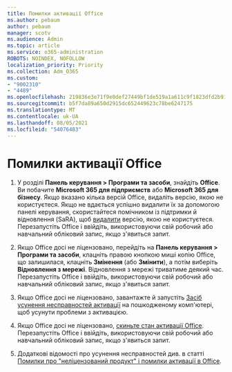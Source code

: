 ```yaml
---
title: Помилки активації Office
ms.author: pebaum
author: pebaum
manager: scotv
ms.audience: Admin
ms.topic: article
ms.service: o365-administration
ROBOTS: NOINDEX, NOFOLLOW
localization_priority: Priority
ms.collection: Adm_O365
ms.custom:
- "9002310"
- "4489"
ms.openlocfilehash: 219836e3e71f9e0def27449bf1de519a1a611c9f1823dfd2b918f93345ccdc6a
ms.sourcegitcommit: b5f7da89a650d2915dc652449623c78be6247175
ms.translationtype: MT
ms.contentlocale: uk-UA
ms.lasthandoff: 08/05/2021
ms.locfileid: "54076483"
---
```

# <a name="office-activation-errors"></a>Помилки активації Office

1. У розділі **Панель керування > Програми та засоби**, знайдіть **Office**. Ви побачите **Microsoft 365 для підприємств** або **Microsoft 365 для бізнесу**. Якщо вказано кілька версій Office, видаліть версію, якою не користуєтеся. Якщо не вдається успішно видалити їх за допомогою панелі керування, скористайтеся помічником із підтримки й відновлення (SaRA), щоб [видалити](https://aka.ms/SARA-OfficeUninstall-Alchemy) версію, якою не користуєтеся. Перезапустіть Office і ввійдіть, використовуючи свій робочий або навчальний обліковий запис, якщо з'явиться запит. 

2. Якщо Office досі не ліцензовано, перейдіть на **Панель керування > Програми та засоби**, клацніть правою кнопкою миші копію Office, що залишилася, клацніть **Змінення** (або **Змінити**), а потім виберіть **Відновлення з мережі**. Відновлення з мережі триватиме деякий час. Перезапустіть Office і ввійдіть, використовуючи свій робочий або навчальний обліковий запис, якщо з'явиться запит. 

3. Якщо Office досі не ліцензовано, завантажте й запустіть [Засіб усунення несправностей активації](https://aka.ms/SARA-OfficeActivation-Alchemy) на пошкодженому комп'ютері, щоб усунути проблеми з активацією. 

4. Якщо Office досі не ліцензовано, [скиньте стан активації Office](https://docs.microsoft.com/office365/troubleshoot/activation/reset-office-365-proplus-activation-state). Перезапустіть Office і ввійдіть, використовуючи свій робочий або навчальний обліковий запис, якщо з'явиться запит.  

5. Додаткові відомості про усунення несправностей див. в статті [Помилки про "неліцензований продукт" і помилки активації в Office](https://support.office.com/article/unlicensed-product-and-activation-errors-in-office-0d23d3c0-c19c-4b2f-9845-5344fedc4380).
